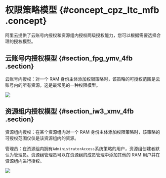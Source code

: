 # 权限策略模型 {#concept_cpz_ltc_mfb .concept}

阿里云提供了云账号内授权和资源组内授权两级授权能力，您可以根据需要选择合理的授权模型。

## 云账号内授权模型 {#section_fpg_ymv_4fb .section}

云账号内授权：对一个 RAM 身份主体添加权限策略时，该策略的可授权范围是云账号内的所有资源，这是最常见的一种权限模型。

![](http://static-aliyun-doc.oss-cn-hangzhou.aliyuncs.com/assets/img/23766/156155264914311_zh-CN.png)

## 资源组内授权模型 {#section_iw3_xmv_4fb .section}

资源组内授权：在某个资源组内对一个 RAM 身份主体添加权限策略时，该策略的可授权范围仅仅是该资源组内的资源。

管理员：在资源组内拥有`AdministratorAccess`系统策略的用户，资源组创建者默认为管理员。资源组管理员可以在资源组的成员管理中添加其他的 RAM 用户并在资源组内进行授权。

![](http://static-aliyun-doc.oss-cn-hangzhou.aliyuncs.com/assets/img/23766/156155264914312_zh-CN.png)

